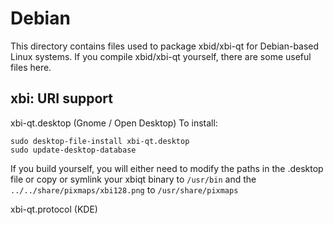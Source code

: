 
Debian
====================
This directory contains files used to package xbid/xbi-qt
for Debian-based Linux systems. If you compile xbid/xbi-qt yourself, there are some useful files here.

## xbi: URI support ##


xbi-qt.desktop  (Gnome / Open Desktop)
To install:

	sudo desktop-file-install xbi-qt.desktop
	sudo update-desktop-database

If you build yourself, you will either need to modify the paths in
the .desktop file or copy or symlink your xbiqt binary to `/usr/bin`
and the `../../share/pixmaps/xbi128.png` to `/usr/share/pixmaps`

xbi-qt.protocol (KDE)

